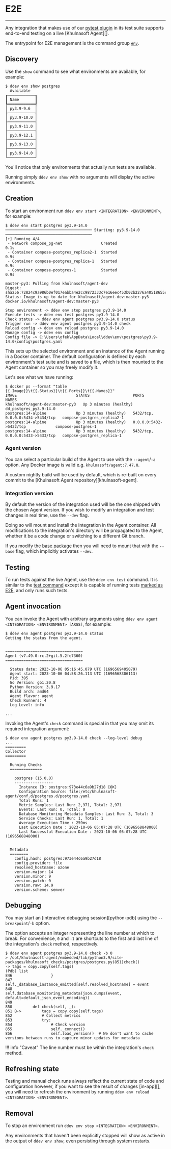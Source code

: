 # E2E

-----

Any integration that makes use of our [pytest plugin](ddev/plugins.md#pytest) in its test suite supports
end-to-end testing on a live [Khulnasoft Agent][].

The entrypoint for E2E management is the command group [`env`](ddev/cli.md#ddev-env).

## Discovery

Use the `show` command to see what environments are available, for example:

```
$ ddev env show postgres
  Available
┏━━━━━━━━━━━━┓
┃ Name       ┃
┡━━━━━━━━━━━━┩
│ py3.9-9.6  │
├────────────┤
│ py3.9-10.0 │
├────────────┤
│ py3.9-11.0 │
├────────────┤
│ py3.9-12.1 │
├────────────┤
│ py3.9-13.0 │
├────────────┤
│ py3.9-14.0 │
└────────────┘
```

You'll notice that only environments that actually run tests are available.

Running simply `ddev env show` with no arguments will display the active environments.

## Creation

To start an environment run `ddev env start <INTEGRATION> <ENVIRONMENT>`, for example:

```
$ ddev env start postgres py3.9-14.0
────────────────────────────────────── Starting: py3.9-14.0 ──────────────────────────────────────
[+] Running 4/4
 - Network compose_pg-net                 Created                                            0.1s
 - Container compose-postgres_replica2-1  Started                                            0.9s
 - Container compose-postgres_replica-1   Started                                            0.9s
 - Container compose-postgres-1           Started                                            0.9s

master-py3: Pulling from khulnasoft/agent-dev
Digest: sha256:72824c9a986b0ef017eabba4e2cc9872333c7e16eec453b02b2276a40518655c
Status: Image is up to date for khulnasoft/agent-dev:master-py3
docker.io/khulnasoft/agent-dev:master-py3

Stop environment -> ddev env stop postgres py3.9-14.0
Execute tests -> ddev env test postgres py3.9-14.0
Check status -> ddev env agent postgres py3.9-14.0 status
Trigger run -> ddev env agent postgres py3.9-14.0 check
Reload config -> ddev env reload postgres py3.9-14.0
Manage config -> ddev env config
Config file -> C:\Users\ofek\AppData\Local\ddev\env\postgres\py3.9-14.0\config\postgres.yaml
```

This sets up the selected environment and an instance of the Agent running in a Docker container. The default
configuration is defined by each environment's test suite and is saved to a file, which is then mounted to the
Agent container so you may freely modify it.

Let's see what we have running:

```
$ docker ps --format "table {{.Image}}\t{{.Status}}\t{{.Ports}}\t{{.Names}}"
IMAGE                          STATUS                   PORTS                              NAMES
khulnasoft/agent-dev:master-py3   Up 3 minutes (healthy)                                      dd_postgres_py3.9-14.0
postgres:14-alpine             Up 3 minutes (healthy)   5432/tcp, 0.0.0.0:5434->5434/tcp   compose-postgres_replica2-1
postgres:14-alpine             Up 3 minutes (healthy)   0.0.0.0:5432->5432/tcp             compose-postgres-1
postgres:14-alpine             Up 3 minutes (healthy)   5432/tcp, 0.0.0.0:5433->5433/tcp   compose-postgres_replica-1
```

### Agent version

You can select a particular build of the Agent to use with the `--agent`/`-a` option. Any Docker image is valid e.g. `khulnasoft/agent:7.47.0`.

A custom nightly build will be used by default, which is re-built on every commit to the [Khulnasoft Agent repository][khulnasoft-agent].

### Integration version

By default the version of the integration used will be the one shipped with the chosen Agent version. If you wish
to modify an integration and test changes in real time, use the `--dev` flag.

Doing so will mount and install the integration in the Agent container. All modifications to the integration's directory will be propagated to the Agent,
whether it be a code change or switching to a different Git branch.

If you modify the [base package](base/about.md) then you will need to mount that with the `--base` flag, which implicitly activates `--dev`.

## Testing

To run tests against the live Agent, use the `ddev env test` command. It is similar to the [test command](testing.md#usage) except
it is capable of running tests [marked as E2E](ddev/plugins.md#agent-check-runner), and only runs such tests.

## Agent invocation

You can invoke the Agent with arbitrary arguments using `ddev env agent <INTEGRATION> <ENVIRONMENT> [ARGS]`, for example:

```
$ ddev env agent postgres py3.9-14.0 status
Getting the status from the agent.


==================================
Agent (v7.49.0-rc.2+git.5.2fe7360)
==================================

  Status date: 2023-10-06 05:16:45.079 UTC (1696569405079)
  Agent start: 2023-10-06 04:58:26.113 UTC (1696568306113)
  Pid: 395
  Go Version: go1.20.8
  Python Version: 3.9.17
  Build arch: amd64
  Agent flavor: agent
  Check Runners: 4
  Log Level: info

...
```

Invoking the Agent's `check` command is special in that you may omit its required integration argument:

```
$ ddev env agent postgres py3.9-14.0 check --log-level debug
...
=========
Collector
=========

  Running Checks
  ==============

    postgres (15.0.0)
    -----------------
      Instance ID: postgres:973e44c6a9b27d18 [OK]
      Configuration Source: file:/etc/khulnasoft-agent/conf.d/postgres.d/postgres.yaml
      Total Runs: 1
      Metric Samples: Last Run: 2,971, Total: 2,971
      Events: Last Run: 0, Total: 0
      Database Monitoring Metadata Samples: Last Run: 3, Total: 3
      Service Checks: Last Run: 1, Total: 1
      Average Execution Time : 259ms
      Last Execution Date : 2023-10-06 05:07:28 UTC (1696568848000)
      Last Successful Execution Date : 2023-10-06 05:07:28 UTC (1696568848000)


  Metadata
  ========
    config.hash: postgres:973e44c6a9b27d18
    config.provider: file
    resolved_hostname: ozone
    version.major: 14
    version.minor: 9
    version.patch: 0
    version.raw: 14.9
    version.scheme: semver
```

## Debugging

You may start an [interactive debugging session][python-pdb] using the `--breakpoint`/`-b` option.

The option accepts an integer representing the line number at which to break. For convenience, `0` and `-1` are shortcuts to
the first and last line of the integration's `check` method, respectively.

```
$ ddev env agent postgres py3.9-14.0 check -b 0
> /opt/khulnasoft-agent/embedded/lib/python3.9/site-packages/khulnasoft_checks/postgres/postgres.py(851)check()
-> tags = copy.copy(self.tags)
(Pdb) list
846                 }
847                 self._database_instance_emitted[self.resolved_hostname] = event
848                 self.database_monitoring_metadata(json.dumps(event, default=default_json_event_encoding))
849
850         def check(self, _):
851 B->         tags = copy.copy(self.tags)
852             # Collect metrics
853             try:
854                 # Check version
855                 self._connect()
856                 self.load_version()  # We don't want to cache versions between runs to capture minor updates for metadata
```

!!! info "Caveat"
    The line number must be within the integration's `check` method.

## Refreshing state

Testing and manual check runs always reflect the current state of code and configuration however, if you want to see the result
of changes [in-app][], you will need to refresh the environment by running `ddev env reload <INTEGRATION> <ENVIRONMENT>`.

## Removal

To stop an environment run `ddev env stop <INTEGRATION> <ENVIRONMENT>`.

Any environments that haven't been explicitly stopped will show as active in the output of `ddev env show`, even persisting
through system restarts.
